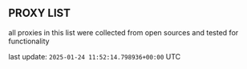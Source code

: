 ## PROXY LIST

all proxies in this list were collected from open sources and tested for functionality

last update: `2025-01-24 11:52:14.798936+00:00` UTC
